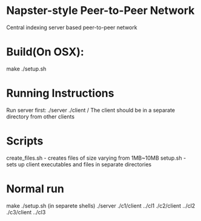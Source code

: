 # Napster-style Peer-to-Peer Network

Central indexing server based peer-to-peer network

# Build(On OSX):
make
./setup.sh

# Running Instructions
Run server first:
./server
./client <path-to-central-server>/<client-hostname>
The client should be in a separate directory from other clients

# Scripts
create_files.sh - creates files of size varying from 1MB~10MB
setup.sh - sets up client executables and files in separate directories

# Normal run
make
./setup.sh
(in separete shells)
./server
./c1/client ../cl1
./c2/client ../cl2
./c3/client ../cl3

